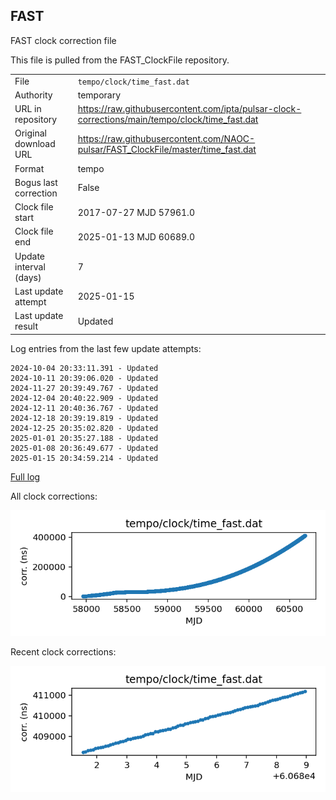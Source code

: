 
## FAST

FAST clock correction file

This file is pulled from the FAST_ClockFile repository.

|     |     |
|:--- |:--- |
| File | `tempo/clock/time_fast.dat` |
| Authority | temporary |
| URL in repository | <https://raw.githubusercontent.com/ipta/pulsar-clock-corrections/main/tempo/clock/time_fast.dat> |
| Original download URL | <https://raw.githubusercontent.com/NAOC-pulsar/FAST_ClockFile/master/time_fast.dat> |
| Format | tempo |
| Bogus last correction | False |
| Clock file start | 2017-07-27 MJD 57961.0 |
| Clock file end | 2025-01-13 MJD 60689.0 |
| Update interval (days) | 7 |
| Last update attempt | 2025-01-15 |
| Last update result | Updated |

Log entries from the last few update attempts:
```
2024-10-04 20:33:11.391 - Updated
2024-10-11 20:39:06.020 - Updated
2024-11-27 20:39:49.767 - Updated
2024-12-04 20:40:22.909 - Updated
2024-12-11 20:40:36.767 - Updated
2024-12-18 20:39:19.819 - Updated
2024-12-25 20:35:02.820 - Updated
2025-01-01 20:35:27.188 - Updated
2025-01-08 20:36:49.677 - Updated
2025-01-15 20:34:59.214 - Updated
```
[Full log](https://raw.githubusercontent.com/ipta/pulsar-clock-corrections/main/log/tempo/clock/time_fast.dat.log)


All clock corrections:

![plot of all clock corrections](time_fast.dat.png "All corrections")

Recent clock corrections:

![plot of recent clock corrections](time_fast.dat.short.png "Recent corrections")

